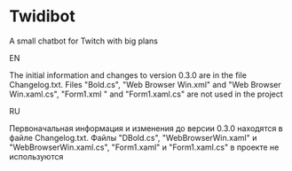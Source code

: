 # Twidibot
A small chatbot for Twitch with big plans


EN

The initial information and changes to version 0.3.0 are in the file Changelog.txt.
Files "Bold.cs", "Web Browser Win.xml" and "Web Browser Win.xaml.cs", "Form1.xml " and "Form1.xaml.cs" are not used in the project

RU

Первоначальная информация и изменения до версии 0.3.0 находятся в файле Changelog.txt.
Файлы "DBold.cs", "WebBrowserWin.xaml" и "WebBrowserWin.xaml.cs", "Form1.xaml" и "Form1.xaml.cs" в проекте не используются
